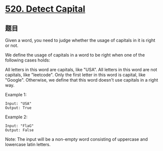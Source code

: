 # [520. Detect Capital](https://leetcode.com/problems/detect-capital/)

## 题目
Given a word, you need to judge whether the usage of capitals in it is right or not.

We define the usage of capitals in a word to be right when one of the following cases holds:

All letters in this word are capitals, like "USA".
All letters in this word are not capitals, like "leetcode".
Only the first letter in this word is capital, like "Google".
Otherwise, we define that this word doesn't use capitals in a right way.
 

Example 1:
```text
Input: "USA"
Output: True
```

Example 2:
```text
Input: "FlaG"
Output: False
````

Note: The input will be a non-empty word consisting of uppercase and lowercase latin letters.



